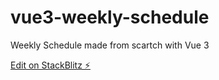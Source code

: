 # vue3-weekly-schedule

Weekly Schedule made from scartch with Vue 3

[Edit on StackBlitz ⚡️](https://stackblitz.com/edit/vue3-weekly-schedule)
